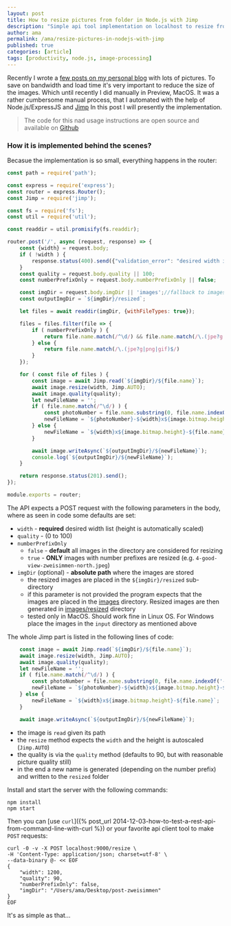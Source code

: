 ```yaml
---
layout: post
title: How to resize pictures from folder in Node.js with Jimp
description: "Simple api tool implementation on localhost to resize from folder in Node.js with Jimp"
author: ama
permalink: /ama/resize-pictures-in-nodejs-with-jimp
published: true
categories: [article]
tags: [productivity, node.js, image-processing]
---
```


Recently I wrote a [few posts on my personal blog](https://www.adrianmatei.me/blog/) with lots of pictures. To save
on bandwidth and load time it's very important to reduce the size of the images. Which until recently I did manually in Preview, MacOS.
 It was a rather cumbersome manual process, that I automated with the help of Node.js/ExpressJS and [Jimp](https://github.com/oliver-moran/jimp)
 In this post I will presently the implementation.

> The code for this nad usage instructions are open source and available on [Github](https://github.com/CodepediaOrg/image-resize-batch-api#readme)

<!--more-->

### How it is implemented behind the scenes?

Becasue the implementation is so small, everything happens in the router:

```javascript
const path = require('path');

const express = require('express');
const router = express.Router();
const Jimp = require('jimp');

const fs = require('fs');
const util = require('util');

const readdir = util.promisify(fs.readdir);

router.post('/', async (request, response) => {
    const {width} = request.body;
    if ( !width ) {
        response.status(400).send({"validation_error": "desired width is mandatory"});
    }
    const quality = request.body.quality || 100;
    const numberPrefixOnly = request.body.numberPrefixOnly || false;

    const imgDir = request.body.imgDir || 'images';//fallback to images in input folder if no path is provided
    const outputImgDir = `${imgDir}/resized`;

    let files = await readdir(imgDir, {withFileTypes: true});

    files = files.filter(file => {
        if ( numberPrefixOnly ) {
            return file.name.match(/^\d/) && file.name.match(/\.(jpe?g|png|gif)$/)
        } else {
            return file.name.match(/\.(jpe?g|png|gif)$/)
        }
    });

    for ( const file of files ) {
        const image = await Jimp.read(`${imgDir}/${file.name}`);
        await image.resize(width, Jimp.AUTO);
        await image.quality(quality);
        let newFileName = '';
        if ( file.name.match(/^\d/) ) {
            const photoNumber = file.name.substring(0, file.name.indexOf('-'));
            newFileName = `${photoNumber}-${width}x${image.bitmap.height}-${file.name.substring(file.name.indexOf('-') + 1, file.length)}`;
        } else {
            newFileName = `${width}x${image.bitmap.height}-${file.name}`;
        }

        await image.writeAsync(`${outputImgDir}/${newFileName}`);
        console.log(`${outputImgDir}/${newFileName}`);
    }

    return response.status(201).send();
});

module.exports = router;
```

The API expects a POST request with the following parameters in the body, where as seen in code some defaults are set:
- `width` - **required** desired width list (height is automatically scaled)
- `quality` - (0 to 100)
- `numberPrefixOnly`
  - `false` - **default** all images in the directory are considered for resizing
  - `true` - **ONLY** images with number prefixes are resized (e.g. `4-good-view-zweisimmen-north.jpeg`)
- `imgDir` (optional) - **absolute path** where the images are stored
  - the resized images are placed in the `${imgDir}/resized` sub-directory
  - if this parameter is not provided the program expects that the images are placed in the [images](images)
  directory. Resized images are then generated in [images/resized](images/resized) directory
  - tested only in MacOS. Should work fine in Linux OS. For Windows place the images in the `input` directory
  as mentioned above

The whole Jimp part is listed in the following lines of code:
```javascript
    const image = await Jimp.read(`${imgDir}/${file.name}`);
    await image.resize(width, Jimp.AUTO);
    await image.quality(quality);
    let newFileName = '';
    if ( file.name.match(/^\d/) ) {
        const photoNumber = file.name.substring(0, file.name.indexOf('-'));
        newFileName = `${photoNumber}-${width}x${image.bitmap.height}-${file.name.substring(file.name.indexOf('-') + 1, file.length)}`;
    } else {
        newFileName = `${width}x${image.bitmap.height}-${file.name}`;
    }

    await image.writeAsync(`${outputImgDir}/${newFileName}`);
```

- the image is `read` given its path
- the `resize` method expects the `width` and the height is autoscaled (`Jimp.AUTO`)
- the quality is via the `quality` method (defaults to 90, but with reasonable picture quality still)
- in the end a new name is generated (depending on the number prefix) and written to the `resized` folder

Install and start the server with the following commands:
```shell
npm install
npm start
```

Then you  can [use `curl`]({% post_url 2014-12-03-how-to-test-a-rest-api-from-command-line-with-curl %}) or your favorite api client tool to make `POST` requests:
```shell
curl -0 -v -X POST localhost:9000/resize \
-H 'Content-Type: application/json; charset=utf-8' \
--data-binary @- << EOF
{
    "width": 1200,
    "quality": 90,
    "numberPrefixOnly": false,
    "imgDir": "/Users/ama/Desktop/post-zweisimmen"
}
EOF
```

It's as simple as that...
